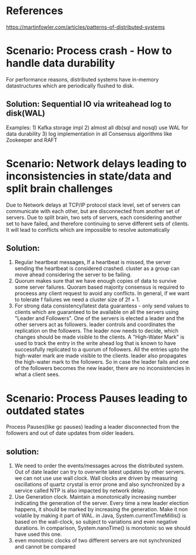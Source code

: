 # References
https://martinfowler.com/articles/patterns-of-distributed-systems

# Scenario: Process crash - How to handle data durability
For performance reasons, distributed systems have in-memory datastructures which are periodically flushed to disk.

## Solution: Sequential IO via writeahead log to disk(WAL)
Examples: 
	1) Kafka storage impl
	2) almost all db(sql and nosql) use WAL for data durability
	3) log implementation in all Consensus algorithms like Zookeeper and RAFT

# Scenario: Network delays leading to inconsistencies in state/data and split brain challenges
Due to Network delays at TCP/IP protocol stack level, set of servers can communicate with each other, but are disconnected from another set of servers. Due to split brain, two sets of servers, each considering another set to have failed, and therefore continuing to serve different sets of clients.  It will lead to conflicts which are impossible to resolve automatically

## Solution: 
1. Regular heartbeat messages,  If a heartbeat is missed, the server sending the heartbeat is considered crashed. cluster as a group can move ahead considering the server to be failing.
2. Quorum makes sure that we have enough copies of data to survive some server failures. Quoram based majority consensus is required to proceess any client request to avoid any conflicts. In general, if we want to tolerate f failures we need a cluster size of 2f + 1. 
3. For strong data consistency/latest data guarantess - only send values to clients which are guaranteed to be available on all the servers using "Leader and Followers". One of the servers is elected a leader and the other servers act as followers. leader controls and coordinates the replication on the followers. The leader now needs to decide, which changes should be made visible to the clients.  A "High-Water Mark" is used to track the entry in the write ahead log that is known to have successfully replicated to a quorum of followers. All the entries upto the high-water mark are made visible to the clients.  leader also propagates the high-water mark to the followers. So in case the leader fails and one of the followers becomes the new leader, there are no inconsistencies in what a client sees. 


# Scenario: Process Pauses leading to outdated states
Process Pauses(like gc pauses) leading a leader disconnected from the followers and out of date updates from older leaders. 

## solution:
1. We need to order the events/messages across the distributed system. Out of date leader can try to overwrite latest updates by other servers. we can not use use wall clock. Wall clocks are driven by measuring oscillations of quartz crystal is error prone and also synchronized by a service called NTP is also impacted by network delay. 
2. Use Generation clock. Maintain a monotonically increasing number indicating the generation of the server. Every time a new leader election happens, it should be marked by increasing the generation. Make it non volatile by making it part of WAL. in Java, System.currentTimeMillis() is based on the wall-clock, so subject to variations and even negative durations. In comparison, System.nanoTime() is monotonic so we should have used this one.
3. even monotonic clocks of two different servers are not synchronized and cannot be compared






